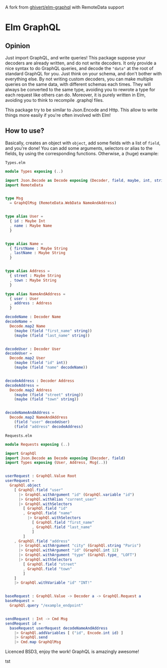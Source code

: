 A fork from [ghivert/elm-graphql](https://github.com/ghivert/elm-graphql) with RemoteData support

# Elm GraphQL

## Opinion
Just import GraphQL, and write queries! This package suppose your decoders are already written, and do not write decoders. It only provide a nice syntax to do GraphQL queries, and decode the `"data"` at the root of standard GraphQL for you. Just think on your schema, and don't bother with everything else. By not writing custom decoders, you can make multiple queries on the same data, with different schemas each times. They will always be converted to the same type, avoiding you to rewrote a type for each request like others can do. Moreover, it is purely written in Elm, avoiding you to think to recompile .graphql files.

This package try to be similar to Json.Encode and Http. This allow to write things more easily if you're often involved with Elm!

## How to use?
Basically, creates an object with `object`, add some fields with a list of `field`, and you're done! You can add some arguments, selectors or alias to the fields, by using the corresponding functions. Otherwise, a (huge) example:

`Types.elm`
```elm
module Types exposing (..)

import Json.Decode as Decode exposing (Decoder, field, maybe, int, string)
import RemoteData


type Msg
  = GraphQlMsg (RemoteData.WebData NameAndAddress)


type alias User =
  { id : Maybe Int
  , name : Maybe Name
  }


type alias Name =
  { firstName : Maybe String
  , lastName : Maybe String
  }


type alias Address =
  { street : Maybe String
  , town : Maybe String
  }

type alias NameAndAddress =
  { user : User
  , address : Address
  }

decodeName : Decoder Name
decodeName =
  Decode.map2 Name
    (maybe (field "first_name" string))
    (maybe (field "last_name" string))


decodeUser : Decoder User
decodeUser =
  Decode.map2 User
    (maybe (field "id" int))
    (maybe (field "name" decodeName))


decodeAddress : Decoder Address
decodeAddress =
  Decode.map2 Address
    (maybe (field "street" string))
    (maybe (field "town" string))


decodeNameAndAddress =
  Decode.map2 NameAndAddress
    (field "user" decodeUser)
    (field "address" decodeAddress)
```


`Requests.elm`
```elm
module Requests exposing (..)

import GraphQl
import Json.Decode as Decode exposing (Decoder, field)
import Types exposing (User, Address, Msg(..))


userRequest : GraphQl.Value Root
userRequest =
  GraphQl.object
    [ GraphQl.field "user"
      |> GraphQl.withArgument "id" (GraphQl.variable "id")
      |> GraphQl.withAlias "current_user"
      |> GraphQl.withSelectors
        [ GraphQl.field "id"
        , GraphQl.field "name"
          |> GraphQl.withSelectors
            [ GraphQl.field "first_name"
            , GraphQl.field "last_name"
            ]
        ]
    , GraphQl.field "address"
      |> GraphQl.withArgument "city" (GraphQl.string "Paris")
      |> GraphQl.withArgument "id" (GraphQl.int 12)
      |> GraphQl.withArgument "type" (GraphQl.type_ "LOFT")
      |> GraphQl.withSelectors
        [ GraphQl.field "street"
        , GraphQl.field "town"
        ]
    ]
    |> GraphQl.withVariable "id" "INT!"


baseRequest : GraphQl.Value -> Decoder a -> GraphQl.Request a
baseRequest =
  GraphQl.query "/example_endpoint"


sendRequest : Int -> Cmd Msg
sendRequest id =
  baseRequest userRequest decodeNameAndAddress
    |> GraphQl.addVariables [ ("id", Encode.int id) ]
    |> GraphQl.send
    |> Cmd.map GraphQlMsg
```

Licenced BSD3, enjoy the work! GraphQL is amazingly awesome!


tst